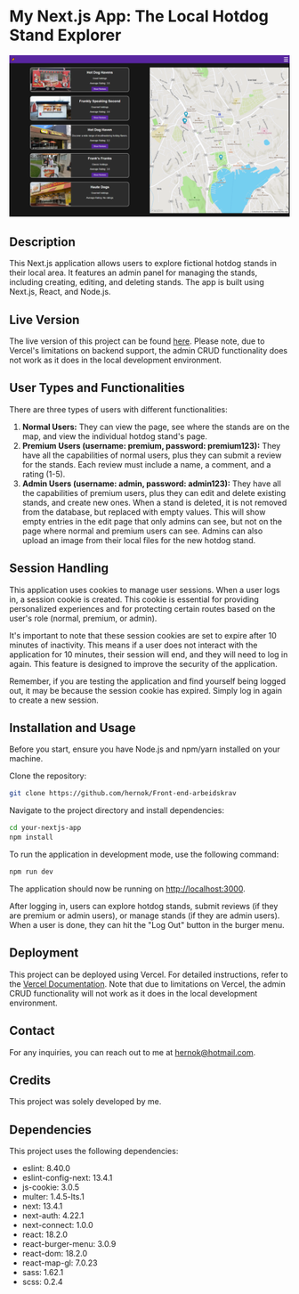 # My Next.js App: The Local Hotdog Stand Explorer

![Preview image of the project](public/assets/images/readmeimage.png)

## Description

This Next.js application allows users to explore fictional hotdog stands in their local area. It features an admin panel for managing the stands, including creating, editing, and deleting stands. The app is built using Next.js, React, and Node.js.

## Live Version

The live version of this project can be found [here](https://front-end-arbeidskrav.vercel.app/). Please note, due to Vercel's limitations on backend support, the admin CRUD functionality does not work as it does in the local development environment.

## User Types and Functionalities

There are three types of users with different functionalities:

1. **Normal Users:** They can view the page, see where the stands are on the map, and view the individual hotdog stand's page.
2. **Premium Users (username: premium, password: premium123):** They have all the capabilities of normal users, plus they can submit a review for the stands. Each review must include a name, a comment, and a rating (1-5).
3. **Admin Users (username: admin, password: admin123):** They have all the capabilities of premium users, plus they can edit and delete existing stands, and create new ones. When a stand is deleted, it is not removed from the database, but replaced with empty values. This will show empty entries in the edit page that only admins can see, but not on the page where normal and premium users can see. Admins can also upload an image from their local files for the new hotdog stand.

## Session Handling

This application uses cookies to manage user sessions. When a user logs in, a session cookie is created. This cookie is essential for providing personalized experiences and for protecting certain routes based on the user's role (normal, premium, or admin).

It's important to note that these session cookies are set to expire after 10 minutes of inactivity. This means if a user does not interact with the application for 10 minutes, their session will end, and they will need to log in again. This feature is designed to improve the security of the application.

Remember, if you are testing the application and find yourself being logged out, it may be because the session cookie has expired. Simply log in again to create a new session.

## Installation and Usage

Before you start, ensure you have Node.js and npm/yarn installed on your machine.

Clone the repository:

```bash
git clone https://github.com/hernok/Front-end-arbeidskrav
```

Navigate to the project directory and install dependencies:

```bash
cd your-nextjs-app
npm install
```

To run the application in development mode, use the following command:

```bash
npm run dev
```

The application should now be running on [http://localhost:3000](http://localhost:3000).

After logging in, users can explore hotdog stands, submit reviews (if they are premium or admin users), or manage stands (if they are admin users). When a user is done, they can hit the "Log Out" button in the burger menu.

## Deployment

This project can be deployed using Vercel. For detailed instructions, refer to the [Vercel Documentation](https://vercel.com/docs). Note that due to limitations on Vercel, the admin CRUD functionality will not work as it does in the local development environment.

## Contact

For any inquiries, you can reach out to me at hernok@hotmail.com.

## Credits

This project was solely developed by me.

## Dependencies

This project uses the following dependencies:

- eslint: 8.40.0
- eslint-config-next: 13.4.1
- js-cookie: 3.0.5
- multer: 1.4.5-lts.1
- next: 13.4.1
- next-auth: 4.22.1
- next-connect: 1.0.0
- react: 18.2.0
- react-burger-menu: 3.0.9
- react-dom: 18.2.0
- react-map-gl: 7.0.23
- sass: 1.62.1
- scss: 0.2.4

